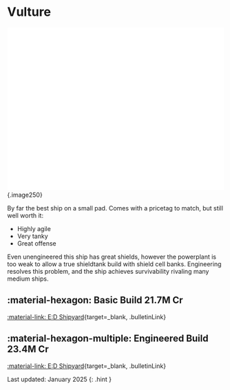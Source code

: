 # Vulture
![Ship Image](../assets/ships/Vulture.svg){.image250}

By far the best ship on a small pad. Comes with a pricetag to match, but still well worth it:

* Highly agile
* Very tanky
* Great offense

Even unengineered this ship has great shields, however the powerplant is too weak to allow a true shieldtank build with shield cell banks. Engineering resolves this problem, and the ship achieves survivability rivaling many medium ships.

## :material-hexagon: Basic Build **21.7M Cr**

[:material-link: E:D Shipyard](https://edsy.org/#/L=IN00000H4C0SC0,FEE00HgB00,DBw00DBw00CzY00CEg00,9on00A7200AOE00AcJ00Aqq00B7600BLe00BZY00,16y00,7T40023u0020m0010i0010i0010i001-C40,PvE_0Combat_0_D_0Basic){target=_blank, .bulletinLink}
<!-- [:material-link: Coriolis](https://coriolis.io/outfit/vulture?code=A2patfFalddksif37l1d04040300B22dm7m3252525m1.AwRj4yqA.CwBj4yqA..EweloBhAOEoUwIYHMA28QgIwV3fEQA%3D%3D&bn=PvE%20Combat%20-%20Basic){target=_blank, .bulletinLink} -->

## :material-hexagon-multiple: Engineered Build **23.4M Cr**

[:material-link: E:D Shipyard](https://edsy.org/#/L=IN00000H4C0SC0,HgBG0BM_W0EkgG03P_W0,DCYG09L_W0DCYG09L_W0DCYG09L_W0CEgG02G_W0,9onG05I_W0A72G074_W0AOEG05I_W0AcJG05J_W0Aqq00B76G03L_W0BLeG05G_W0BZY00,7iMG051_W0,7T4G09L_W07goG054_W07tn007sD007sD007sD001-C00,PvE_0Combat_0_D_0Full_0Engi){target=_blank, .bulletinLink}
<!-- [:material-link: Coriolis](https://coriolis.io/outfit/vulture?code=A2patfFalddksif37l0u08080800B25i5d1E0y0y0ym1.AwRj4yqA.CwBj4yqA.H4sIAAAAAAAAA42RrU%2FDYBDGr9taVtrSdWxjfC2BFuYIFgUOQgghwUyChwSBQEAyBMkkIUjEBBKBRCD5A%2FgDkIgZMCyE8HHHcw17E1xf8eRJ7nd3790RDxHRjw35voB49zmioO0TRS248p1HlPQtIrF4WcmCkieQ4iMyw8UPkdozcMlxzVQ6hITJp0il8SVS7YZE9VtkxgdjIPM8YcijAZl2qhxXQT4hIjYvGegU4vosMnwZEc2om1U3p25enTi8O8DLpSbRwlpfZHxjGqEit0ylPKSg7ezWJJFzE%2BBPaTuXtw3UgNg7LuJ7ryL1lReR%2BLwnaM%2BrBrrSZV07%2BP0WRozU1R%2BQk6gTLzPpZyYD9pXELYg6o39zTvUwkozwpimyrxvVjUdaJEk3HvK6ud0ZxGq%2FiaS3S%2Bs3tUjcfceIpcyk0P%2F3C7tml49KAgAA.EweloBhAOEoUwIYHMA28QgIwV3fEQA%3D%3D&bn=PvE%20Combat%20-%20Full%20Engi){target=_blank, .bulletinLink} -->

Last updated: January 2025
{: .hint }
